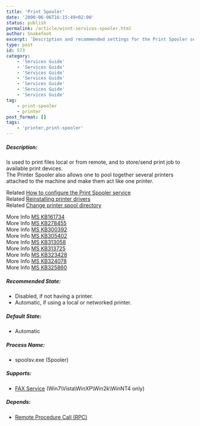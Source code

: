 ```yaml
---
title: 'Print Spooler'
date: '2000-06-06T16:15:49+02:00'
status: publish
permalink: /article/winnt-services-spooler.html
author: Snakefoot
excerpt: 'Description and recommended settings for the Print Spooler service.'
type: post
id: 573
category:
    - 'Services Guide'
    - 'Services Guide'
    - 'Services Guide'
    - 'Services Guide'
    - 'Services Guide'
    - 'Services Guide'
    - 'Services Guide'
tag:
    - print-spooler
    - printer
post_format: []
tags:
    - 'printer,print-spooler'
---
```

##### Description:

 Is used to print files local or from remote, and to store/send print job to available print devices.  
 The Printer Spooler also allows one to pool together several printers attached to the machine and make them act like one printer.  
  
 Related [How to configure the Print Spooler service](/article/winnt-printer-spooler-config.html)  
 Related [Reinstalling printer drivers](/article/winnt-reinstall-printer-driver.html)  
 Related [Change printer spool directory](/article/winnt-print-spool-folder.html)  
  
 More Info [MS KB161734](http://support.microsoft.com/kb/161734 "Windows NT and Windows 2000 Print Browsing Architecture [Q161734]")  
 More Info [MS KB278455](http://support.microsoft.com/kb/278455 "How to Set Up a Clustered Print Server [Q278455]")  
 More Info [MS KB300392](http://support.microsoft.com/kb/300392 "HOW TO: Install and Configure a File and Print Server in Windows 2000 [Q300392]")  
 More Info [MS KB305402](http://support.microsoft.com/kb/305402 "HOW TO: Change Printing Preferences on Print Server for All Connected Users [Q305402]")  
 More Info [MS KB313058](http://support.microsoft.com/kb/313058 "How To Configure Internet Printing in Windows 2000 [Q313058]")  
 More Info [MS KB313725](http://support.microsoft.com/kb/313725 "HOW TO: Configure Printer Settings in Windows 2000 Server [Q313725]")  
 More Info [MS KB323428](http://support.microsoft.com/kb/323428 "HOW TO: Configure Internet Printing in Windows Server 2003 [Q323428]")  
 More Info [MS KB324078](http://support.microsoft.com/kb/324078 "HOW TO: Install and Configure Print Services for UNIX [Q324078]")  
 More Info [MS KB325860](http://support.microsoft.com/kb/325860 "HOW TO: Install and Configure a File and Print Server in Windows Server 2003 [Q325860]")  
  
##### Recommended State:

- Disabled, if not having a printer.
- Automatic, if using a local or networked printer.

##### Default State:

- Automatic

##### Process Name:

- spoolsv.exe (Spooler)

##### Supports:

- [FAX Service](/article/winnt-services-fax.html) (Win7\\Vista\\WinXP\\Win2k\\WinNT4 only)

##### Depends:

- [Remote Procedure Call (RPC)](/article/winnt-services-rpcss.html)